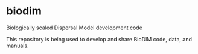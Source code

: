 # biodim
Biologically scaled Dispersal Model development code

This repository is being used to develop and share BioDIM code, data, and manuals.
